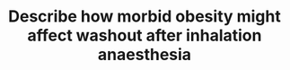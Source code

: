 ---
title: "Describe how morbid obesity might affect washout after inhalation anaesthesia"
entityType: SAQ
exam: PEX
college: ANZCA
year: 2019
sitting: B
question: 7
passRate: 63
EC_expectedDomains:
- "The main domains assessed in this question were Definition of morbid obesity, Pharmacokinetics associated with morbid obesity, Effect of specific inhalational agent solubility on washout, Inhalational washout curve, Effect of anaesthetic duration, Respiratory problems of morbid obesity during recovery affecting washout"
EC_extraCredit:
- "Credit was given for other relevant correct material such as context sensitive recovey from inhalational anaesthesia, tissue equilibration times, decrement times of inhalational agents and the effect of controlled ventilation by the anaesthetist during emergence."
- "Better answers incorporated the effects of morbid obesity and specific inhalational agents into the washout curve."
EC_errorsCommon:
- "Common problems were Poor knowledge of respiratory changes of morbid obesity in the awake state and upon emergence of anaesthesia, Misconception about the effect of cardiac output on inhalational washout, Washout curves with wrongly labelled y-axis"
---